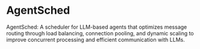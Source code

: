 # AgentSched
AgentSched: A scheduler for LLM-based agents that optimizes message routing through load balancing, connection pooling, and dynamic scaling to improve concurrent processing and efficient communication with LLMs.
